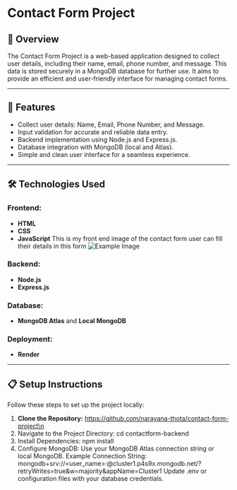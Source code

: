 # Contact Form Project

## 📄 Overview
The Contact Form Project is a web-based application designed to collect user details, including their name, email, phone number, and message. This data is stored securely in a MongoDB database for further use. It aims to provide an efficient and user-friendly interface for managing contact forms.

---

## 🚀 Features
- Collect user details: Name, Email, Phone Number, and Message.
- Input validation for accurate and reliable data entry.
- Backend implementation using Node.js and Express.js.
- Database integration with MongoDB (local and Atlas).
- Simple and clean user interface for a seamless experience.

---

## 🛠️ Technologies Used
### Frontend:
- **HTML**
- **CSS**
- **JavaScript**
This is my front end image of the contact form user can fill their details in this form
![Example Image](https://postimg.cc/ZBwYPwGF)


### Backend:
- **Node.js**
- **Express.js**

### Database:
- **MongoDB Atlas** and **Local MongoDB**

### Deployment:
- **Render**

---

## 📋 Setup Instructions
Follow these steps to set up the project locally:

1. **Clone the Repository:**
   https://github.com/narayana-thota/contact-form-project\n
2. Navigate to the Project Directory:
   cd contactform-backend
3. Install Dependencies:
    npm install
4. Configure MongoDB:
Use your MongoDB Atlas connection string or local MongoDB.
Example Connection String:
 mongodb+srv://<user_name>:<password>@cluster1.p4s9x.mongodb.net/?retryWrites=true&w=majority&appName=Cluster1
 Update .env or configuration files with your database credentials.



